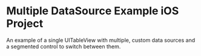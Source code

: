 # Multiple DataSource Example iOS Project
An example of a single UITableView with multiple, custom data sources and a segmented control to switch between them.
